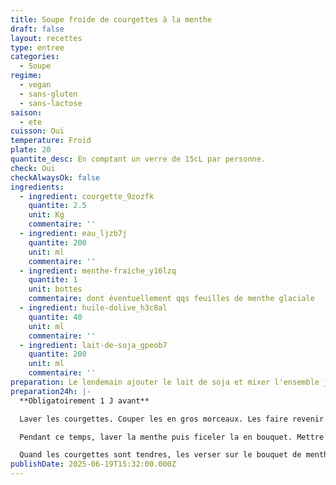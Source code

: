 ```yaml
---
title: Soupe froide de courgettes à la menthe
draft: false
layout: recettes
type: entree
categories:
  - Soupe
regime:
  - vegan
  - sans-gluten
  - sans-lactose
saison:
  - ete
cuisson: Oui
temperature: Froid
plate: 20
quantite_desc: En comptant un verre de 15cL par personne.
check: Oui
checkAlwaysOk: false
ingredients:
  - ingredient: courgette_9zozfk
    quantite: 2.5
    unit: Kg
    commentaire: ''
  - ingredient: eau_ljzb7j
    quantite: 200
    unit: ml
    commentaire: ''
  - ingredient: menthe-fraiche_y16lzq
    quantite: 1
    unit: bottes
    commentaire: dont éventuellement qqs feuilles de menthe glaciale
  - ingredient: huile-dolive_h3c8al
    quantite: 40
    unit: ml
    commentaire: ''
  - ingredient: lait-de-soja_gpeob7
    quantite: 200
    unit: ml
    commentaire: ''
preparation: Le lendemain ajouter le lait de soja et mixer l'ensemble jusqu'à ce que la texture soit bien lisse (rajouter éventuelement un peu d'eau selon la texture souhaitée).  rectifier son assaisonement. Puis juste avant de servir verser dans les verres et mettre un filet d'huile d'olive et une feuille de menthe par verre.
preparation24h: |-
  **Obligatoirement 1 J avant**

  Laver les courgettes. Couper les en gros morceaux. Les faire revenir rapidemment à feu fort dans 2 càs d'huile d'olive. Puis mettre sur feu doux, ajouter 20cL d'eau et placer la gaze de menthe sous les courgettes, saler, poivrer. Couvrir et laisser mijoter.

  Pendant ce temps, laver la menthe puis ficeler la en bouquet. Mettre de côté 20 petites feuilles de menthe pour la déco.

  Quand les courgettes sont tendres, les verser sur le bouquet de menthe. Refroidir et mettre au frais toute la nuit.
publishDate: 2025-06-19T15:32:00.000Z
---
```


